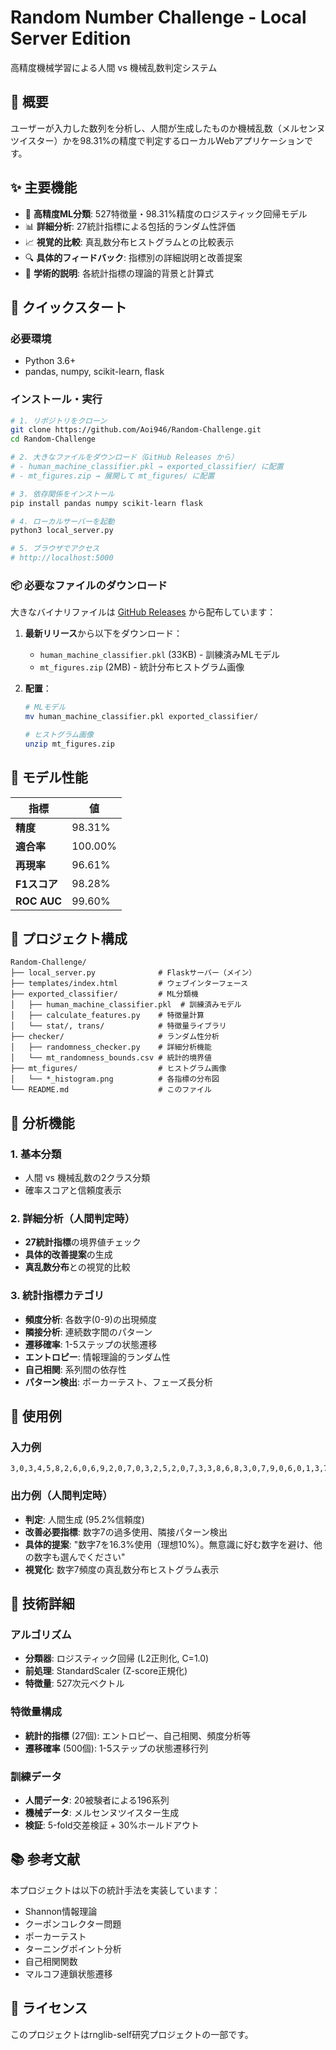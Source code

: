 # Random Number Challenge - Local Server Edition

高精度機械学習による人間 vs 機械乱数判定システム

## 🎯 概要

ユーザーが入力した数列を分析し、人間が生成したものか機械乱数（メルセンヌツイスター）かを98.31%の精度で判定するローカルWebアプリケーションです。

## ✨ 主要機能

- 🤖 **高精度ML分類**: 527特徴量・98.31%精度のロジスティック回帰モデル
- 📊 **詳細分析**: 27統計指標による包括的ランダム性評価
- 📈 **視覚的比較**: 真乱数分布ヒストグラムとの比較表示
- 🔍 **具体的フィードバック**: 指標別の詳細説明と改善提案
- 📖 **学術的説明**: 各統計指標の理論的背景と計算式

## 🚀 クイックスタート

### 必要環境
- Python 3.6+
- pandas, numpy, scikit-learn, flask

### インストール・実行

```bash
# 1. リポジトリをクローン
git clone https://github.com/Aoi946/Random-Challenge.git
cd Random-Challenge

# 2. 大きなファイルをダウンロード（GitHub Releases から）
# - human_machine_classifier.pkl → exported_classifier/ に配置
# - mt_figures.zip → 展開して mt_figures/ に配置

# 3. 依存関係をインストール
pip install pandas numpy scikit-learn flask

# 4. ローカルサーバーを起動
python3 local_server.py

# 5. ブラウザでアクセス
# http://localhost:5000
```

### 📦 必要なファイルのダウンロード

大きなバイナリファイルは [GitHub Releases](https://github.com/Aoi946/Random-Challenge/releases) から配布しています：

1. **最新リリース**から以下をダウンロード：
   - `human_machine_classifier.pkl` (33KB) - 訓練済みMLモデル
   - `mt_figures.zip` (2MB) - 統計分布ヒストグラム画像

2. **配置**：
   ```bash
   # MLモデル
   mv human_machine_classifier.pkl exported_classifier/

   # ヒストグラム画像
   unzip mt_figures.zip
   ```

## 🧠 モデル性能

| 指標 | 値 |
|------|-----|
| **精度** | 98.31% |
| **適合率** | 100.00% |
| **再現率** | 96.61% |
| **F1スコア** | 98.28% |
| **ROC AUC** | 99.60% |

## 📁 プロジェクト構成

```
Random-Challenge/
├── local_server.py              # Flaskサーバー（メイン）
├── templates/index.html         # ウェブインターフェース
├── exported_classifier/         # ML分類機
│   ├── human_machine_classifier.pkl  # 訓練済みモデル
│   ├── calculate_features.py    # 特徴量計算
│   └── stat/, trans/            # 特徴量ライブラリ
├── checker/                     # ランダム性分析
│   ├── randomness_checker.py    # 詳細分析機能
│   └── mt_randomness_bounds.csv # 統計的境界値
├── mt_figures/                  # ヒストグラム画像
│   └── *_histogram.png          # 各指標の分布図
└── README.md                    # このファイル
```

## 🔬 分析機能

### 1. 基本分類
- 人間 vs 機械乱数の2クラス分類
- 確率スコアと信頼度表示

### 2. 詳細分析（人間判定時）
- **27統計指標**の境界値チェック
- **具体的改善提案**の生成
- **真乱数分布**との視覚的比較

### 3. 統計指標カテゴリ
- **頻度分析**: 各数字(0-9)の出現頻度
- **隣接分析**: 連続数字間のパターン
- **遷移確率**: 1-5ステップの状態遷移
- **エントロピー**: 情報理論的ランダム性
- **自己相関**: 系列間の依存性
- **パターン検出**: ポーカーテスト、フェーズ長分析

## 🎨 使用例

### 入力例
```
3,0,3,4,5,8,2,6,0,6,9,2,0,7,0,3,2,5,2,0,7,3,3,8,6,8,3,0,7,9,0,6,0,1,3,7,1,3,6,1,0,8,2,6,1,2,9,1,3,8,0,0,6,6,5,8,1,8,0,6,8,9,4,4,3,1,8,8,7,1,2,1,4,3,6,1,8,8,8,5,9,4,5,2,9,9,2,3,3,8,2,0,1,1,4,4,6,8,5,4,5,3,3,7,1,2,9,1,9,0,0,0,3,1,2,5,6,0,0,3,6,3,1,4,7,7,6,6,5,0,2,0,4,7,1,5,6,7,0,7,4,3,7,2,6,2,4,9,3,8,4,9,0,1,3,0,8,9,5,3,7,5,3,6,4,5,2,8,1,1,1,7,2,9,2,5,8,6,0,2,3,3,0,3,4,1,3,1,5,0,2,7,3,2,3,9,8,3,4,5,7,4,7,3,9,6,4,8,9,8,7,0,4,6,1,0,6,9,4,3,9,1,9,7,6,2,0,7,3,4,8,8,1,2,1,2,9,3,9,3,3,0,4,4,2,5,7,3,4,2,4,2,5,0,7,6,3,3,5,9,4,6,1,3,4,0,3,8,6,2,7,3,4,0,4,0,8,5,6,4,6,1,9,2,1,3,2,0,7,1,9,9,5,6,7,5,7,9,1,2
```

### 出力例（人間判定時）
- **判定**: 人間生成 (95.2%信頼度)
- **改善必要指標**: 数字7の過多使用、隣接パターン検出
- **具体的提案**: "数字7を16.3%使用（理想10%）。無意識に好む数字を避け、他の数字も選んでください"
- **視覚化**: 数字7頻度の真乱数分布ヒストグラム表示

## 🔧 技術詳細

### アルゴリズム
- **分類器**: ロジスティック回帰 (L2正則化, C=1.0)
- **前処理**: StandardScaler (Z-score正規化)
- **特徴量**: 527次元ベクトル

### 特徴量構成
- **統計的指標** (27個): エントロピー、自己相関、頻度分析等
- **遷移確率** (500個): 1-5ステップの状態遷移行列

### 訓練データ
- **人間データ**: 20被験者による196系列
- **機械データ**: メルセンヌツイスター生成
- **検証**: 5-fold交差検証 + 30%ホールドアウト

## 📚 参考文献

本プロジェクトは以下の統計手法を実装しています：
- Shannon情報理論
- クーポンコレクター問題
- ポーカーテスト
- ターニングポイント分析
- 自己相関関数
- マルコフ連鎖状態遷移

## 📄 ライセンス

このプロジェクトはrnglib-self研究プロジェクトの一部です。